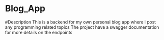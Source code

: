 # Blog_App
#Description
This is a backend for my own personal blog app where I post any programming related topics
The project have a swagger documentation for more details on the endpoints
